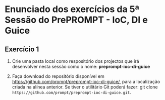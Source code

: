 # Enunciado dos exercícios da 5ª Sessão do PrePROMPT - IoC, DI e Guice

## Exercício 1

1. Crie uma pasta local como respositório dos projectos que irá desenvolver nesta sessão como o nome: **preprompt-ioc-di-guice**

2. Faça download do repositório disponível em https://github.com/prompt/preprompt-ioc-di-guice/, para a localização criada na alínea anterior. Se tiver o utilitário Git poderá fazer: git clone `https://github.com/prompt/preprompt-ioc-di-guice.git`.